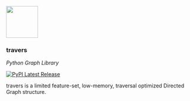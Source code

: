 <img src="https://raw.githubusercontent.com/joocer/travers/main/icon.png" height=86px>

### travers
_Python Graph Library_

[![PyPI Latest Release](https://img.shields.io/pypi/v/travers.svg)](https://pypi.org/project/travers/)

travers is a limited feature-set, low-memory, traversal optimized Directed Graph structure.
